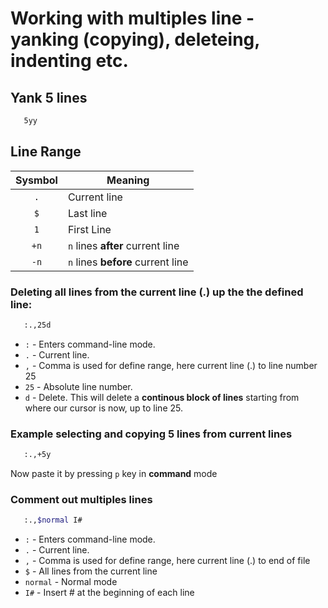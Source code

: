 # Working with multiples line - yanking (copying), deleteing, indenting etc.

## Yank 5 lines
```bash
   5yy
```

## Line Range
|Sysmbol|Meaning|
|:---:|---|
|`.`|Current line|
|`$`|Last line|
|`1`|First Line|
|`+n`|`n` lines **after** current line|
|`-n`|`n` lines **before** current line|

### Deleting all lines from the current line (.) up the the defined line:
```bash
   :.,25d
```
 - `:` - Enters command-line mode.
 - `.` - Current line.
 - `,` - Comma is used for define range, here current line (.) to line number 25
 - `25` - Absolute line number.
 - `d` - Delete.
This will delete a **continous block of lines** starting from where our cursor is now, up to line 25.

### Example selecting and copying 5 lines from current lines
```bash
   :.,+5y
```
Now paste it by pressing `p` key in **command** mode


### Comment out multiples lines
```bash
   :.,$normal I#
```

 - `:` - Enters command-line mode.
 - `.` - Current line.
 - `,` - Comma is used for define range, here current line (.) to end of file
 - `$` - All lines from the current line
 - `normal` - Normal mode
 - `I#` - Insert # at the beginning of each line
